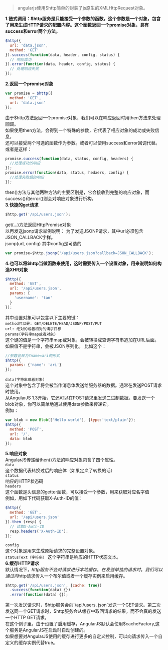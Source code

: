 > angularjs使用$http简单的封装了js原生的XMLHttpRequest对象。 

**1.链式调用：$http服务是只能接受一个参数的函数，这个参数是一个对象，包含了用来生成HTTP请求的配置内容。这个函数返回一个promise对象，具有success和error两个方法。**
```javascript
$http({
  url: 'data.json',
  method: 'GET'
}).success(function(data, header, config, status) {
  // 响应成功    
}).error(function(data, header, config, status) {
  // 处理响应失败
});
```  
**2.返回一个promise对象**  
```javascript
var promise = $http({
  method: 'GET',
  url: 'data.json'
});
```  
由于$http方法返回一个promise对象，我们可以在响应返回时用then方法来处理回调。  
如果使用then方法，会得到一个特殊的参数，它代表了相应对象的成功或失败信息，  
还可以接受两个可选的函数作为参数。或者可以使用success和error回调代替。  
或者是这样：  
```javascript
promise.success(function(data, status, config, headers) {
  //处理成功的响应
});
promise.error(function(data, status, hedaers, config) {
  //处理失败后的响应
});
```  
then()方法与其他两种方法的主要区别是，它会接收到完整的响应对象，而success()和error()则会对响应对象进行析构。  
**3.快捷的get请求**  
```javascript
$http.get('/api/users.json');
```  
get(...)方法返回HttpPromise对象  
以再发送jsonp请求举例说明： 为了发送JSONP请求，其中url必须包含JSON_CALLBACK字样。  
jsonp(url, config) 其中config是可选的  
```javascript
var promise=$http.jsonp('/api/users.json?callback=JSON_CALLBACK');  
```
**4.也可以将$http当做函数来使用，这时需要传入一个设置对象，用来说明如何构造XHR对象**  
```javascript
$http({
  method: 'GET',
  url: '/api/users.json',
  params: {
    'username': 'tan'
  }
});
```  
其中设置对象可以包含以下主要的键：  
`method可以是: GET/DELETE/HEAD/JSONP/POST/PUT`  
`url: 绝对的或者相对的请求目标`  
`params(字符串map或者对象)`  
 这个键的值是一个字符串map或对象，会被转换成查询字符串追加在URL后面。如果值不是字符串，会被JSON序列化。
 比如这个：
```javascript 
//参数会转为?name=ari的形式
$http({
  params: {'name': 'ari'}
});
```  
`data(字符串或者对象)`  
 这个对象中包含了将会被当作消息体发送给服务器的数据。通常在发送POST请求时使用。   
 从AngularJS 1.3开始，它还可以在POST请求里发送二进制数据。要发送一个blob对象，你可以简单地通过使用data参数来传递它。  
 例如：  
```javascript  
var blob = new Blob(['Hello world'], {type:'text/plain'});
$http({
  method: 'POST',
  url: '/',
  data: blob
});
```  
**5.响应对象**  
AngularJS传递给then()方法的响应对象包含了四个属性。  
`data`  
这个数据代表转换过后的响应体（如果定义了转换的话）  
`status`  
响应的HTTP状态码  
`headers`  
这个函数是头信息的getter函数，可以接受一个参数，用来获取对应名字值  
例如，用如下代码获取X-Auth-ID的值：  
```javascript  
$http({
  method: 'GET',
  url: '/api/users.json'
}).then (resp) {
  // 读取X-Auth-ID
  resp.headers('X-Auth-ID');
});
```
`config`  
这个对象是用来生成原始请求的完整设置对象。   
`statusText（字符串）`
这个字符串是响应的HTTP状态文本。   
**6.缓存HTTP请求**  
 默认情况下，$http服务不会对请求进行本地缓存。在发送单独的请求时，我们可以通过向$http请求传入一个布尔值或者一个缓存实例来启用缓存。  
```javascript  
$http.get('/api/users.json', {cache: true})
  .success(function(data) {})
  .error(function(data) {});
```    
第一次发送请求时，$http服务会向`/api/users.  json`发送一个GET请求。第二次发送同一个GET请求时，$http服务会从缓存中取回请求的结果，而不会真的发送一个HTTP GET请求。     
在这个例子里，由于设置了启用缓存，AngularJS默认会使用$cacheFactory,这个服务是AngularJS在启动时自动创建的。      
如果想要对AngularJS使用的缓存进行更多的自定义控制，可以向请求传入一个自定义的缓存实例代替true。
